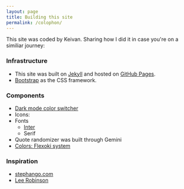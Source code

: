 ```yaml
---
layout: page
title: Building this site
permalink: /colophon/
---
```


This site was coded by Keivan. Sharing how I did it in case you're on a similiar journey:

### Infrastructure
* This site was built on [Jekyll](https://jekyllrb.com/) and hosted on [GitHub Pages](https://pages.github.com/).
* [Bootstrap](https://getbootstrap.com/) as the CSS framework.


### Components
* [Dark mode color switcher](https://github.com/404GamerNotFound/bootstrap-5.3-dark-mode-light-mode-switch)
* Icons:  
* Fonts
   * [Inter](https://rsms.me/inter/)
   * Serif
* Quote randomizer was built through Gemini
* [Colors: Flexoki system](https://stephango.com/flexoki)


### Inspiration
* [stephango.com](https://stephango.com)
* [Lee Robinson](https://leerob.com/)

